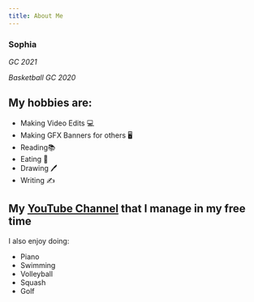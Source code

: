 ```yaml
---
title: About Me
---
```


### **Sophia**
*GC 2021*

*Basketball GC 2020*
## My hobbies are:

- Making Video Edits 💻
- Making GFX Banners for others 🖥️ 
- Reading📚  
- Eating 🍔
- Drawing 🖊️
- Writing ✍️


My [YouTube Channel](https://www.youtube.com/channel/UCqY0OHSOfS64OarzhFXkqhg) that I manage in my free time
-
I also enjoy doing:
- Piano
- Swimming
- Volleyball
- Squash
- Golf

